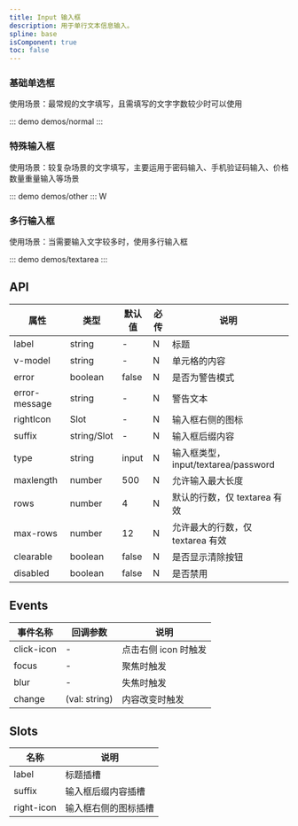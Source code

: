```yaml
---
title: Input 输入框
description: 用于单行文本信息输入。
spline: base
isComponent: true
toc: false
---
```


### 基础单选框

使用场景：最常规的文字填写，且需填写的文字字数较少时可以使用

::: demo demos/normal
:::

### 特殊输入框

使用场景：较复杂场景的文字填写，主要运用于密码输入、手机验证码输入、价格数量重量输入等场景

::: demo demos/other
:::
W

### 多行输入框

使用场景：当需要输入文字较多时，使用多行输入框

::: demo demos/textarea
:::

## API

| 属性          | 类型        | 默认值 | 必传 | 说明                                |
| ------------- | ----------- | ------ | ---- | ----------------------------------- |
| label         | string      | -      | N    | 标题                                |
| v-model       | string      | -      | N    | 单元格的内容                        |
| error         | boolean     | false  | N    | 是否为警告模式                      |
| error-message | string      | -      | N    | 警告文本                            |
| rightIcon     | Slot        | -      | N    | 输入框右侧的图标                    |
| suffix        | string/Slot | -      | N    | 输入框后缀内容                      |
| type          | string      | input  | N    | 输入框类型，input/textarea/password |
| maxlength     | number      | 500    | N    | 允许输入最大长度                    |
| rows          | number      | 4      | N    | 默认的行数，仅 textarea 有效        |
| max-rows      | number      | 12     | N    | 允许最大的行数，仅 textarea 有效    |
| clearable     | boolean     | false  | N    | 是否显示清除按钮                    |
| disabled      | boolean     | false  | N    | 是否禁用                            |

## Events

| 事件名称   | 回调参数      | 说明                 |
| ---------- | ------------- | -------------------- |
| click-icon | -             | 点击右侧 icon 时触发 |
| focus      | -             | 聚焦时触发           |
| blur       | -             | 失焦时触发           |
| change     | (val: string) | 内容改变时触发       |

## Slots

| 名称       | 说明                 |
| ---------- | -------------------- |
| label      | 标题插槽             |
| suffix     | 输入框后缀内容插槽   |
| right-icon | 输入框右侧的图标插槽 |
